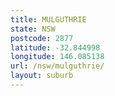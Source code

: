 ```yaml
---
title: MULGUTHRIE
state: NSW
postcode: 2877
latitude: -32.844998
longitude: 146.085138
url: /nsw/mulguthrie/
layout: suburb
---
```

